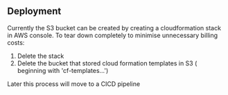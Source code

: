## Deployment

Currently the S3 bucket can be created by creating a cloudformation stack
in AWS console.
To tear down completely to minimise unnecessary billing costs:

1. Delete the stack
2. Delete the bucket that stored cloud formation templates in S3 ( beginning with 'cf-templates...')

Later this process will move to a CICD pipeline
